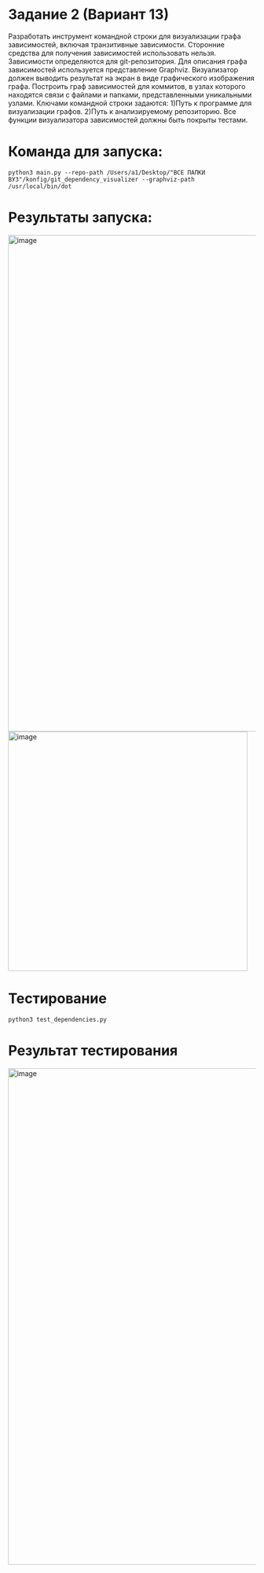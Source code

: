 # Задание 2 (Вариант 13)

Разработать инструмент командной строки для визуализации графа
зависимостей, включая транзитивные зависимости. Сторонние средства для
получения зависимостей использовать нельзя.
Зависимости определяются для git-репозитория. Для описания графа
зависимостей используется представление Graphviz. Визуализатор должен
выводить результат на экран в виде графического изображения графа.
Построить граф зависимостей для коммитов, в узлах которого находятся
связи с файлами и папками, представленными уникальными узлами.
Ключами командной строки задаются:
 1)Путь к программе для визуализации графов.
 2)Путь к анализируемому репозиторию.
Все функции визуализатора зависимостей должны быть покрыты тестами.

# Команда для запуска:
``` python3 main.py --repo-path /Users/a1/Desktop/"ВСЕ ПАПКИ ВУЗ"/konfig/git_dependency_visualizer --graphviz-path /usr/local/bin/dot ```
# Результаты запуска:
<img width="1010" alt="image" src="https://github.com/user-attachments/assets/aa1519bc-dc6e-4c4d-a1d1-ffa51af90c79" />


<img width="487" alt="image" src="https://github.com/user-attachments/assets/1687242a-2005-4dca-a388-89a5156fed87" />

# Тестирование


```python3 test_dependencies.py```

# Результат тестирования

<img width="1010" alt="image" src="https://github.com/user-attachments/assets/edd01731-bce9-4364-a1bb-42cfd41ebf21" />










